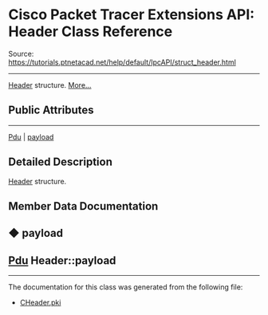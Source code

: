 # Cisco Packet Tracer Extensions API: Header Class Reference

Source: https://tutorials.ptnetacad.net/help/default/IpcAPI/struct_header.html

---

[Header](struct_header.html "Header structure.") structure. [More...](struct_header.html#details)

##  Public Attributes  
  
---  
[Pdu](struct_pdu.html) | [payload](struct_header.html#a07ee8693faef1e16c65765b5bcdc366d)  
  
## Detailed Description

[Header](struct_header.html "Header structure.") structure. 

## Member Data Documentation

## ◆ payload

[Pdu](struct_pdu.html) Header::payload  
---  
  
* * *

The documentation for this class was generated from the following file:

  * [CHeader.pki](_c_header_8pki.html)


